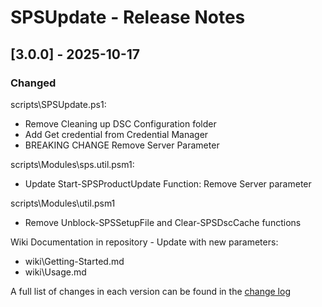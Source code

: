 # SPSUpdate - Release Notes

## [3.0.0] - 2025-10-17

### Changed

scripts\SPSUpdate.ps1:

- Remove Cleaning up DSC Configuration folder
- Add Get credential from Credential Manager
- BREAKING CHANGE Remove Server Parameter

scripts\Modules\sps.util.psm1:

- Update Start-SPSProductUpdate Function: Remove Server parameter

scripts\Modules\util.psm1

- Remove Unblock-SPSSetupFile and Clear-SPSDscCache functions

Wiki Documentation in repository - Update with new parameters:

- wiki\Getting-Started.md
- wiki\Usage.md

A full list of changes in each version can be found in the [change log](CHANGELOG.md)
